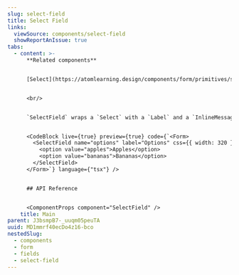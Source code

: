 ```yaml
---
slug: select-field
title: Select Field
links:
  viewSource: components/select-field
  showReportAnIssue: true
tabs:
  - content: >-
      **Related components**


      [Select](https://atomlearning.design/components/form/primitives/select)


      <br/>


      `SelectField` wraps a `Select` with a `Label` and a `InlineMessage` to provide consistent behaviour and layout.


      <CodeBlock live={true} preview={true} code={`<Form>
        <SelectField name="options" label="Options" css={{ width: 320 }}>
          <option value="apples">Apples</option>
          <option value="bananas">Bananas</option>
        </SelectField>
      </Form>`} language={"tsx"} />


      ## API Reference


      <ComponentProps component="SelectField" />
    title: Main
parent: J3bsmpB7-_uuqm05peuTA
uuid: MD1mmrf40ecDo4z16-bco
nestedSlug:
  - components
  - form
  - fields
  - select-field
---
```

